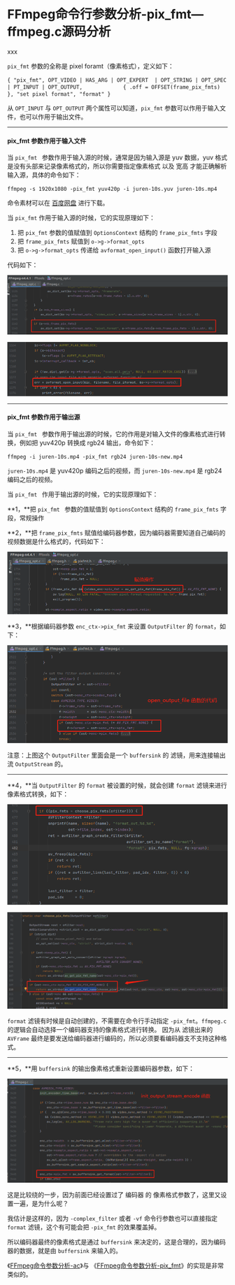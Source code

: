 # FFmpeg命令行参数分析-pix_fmt—ffmpeg.c源码分析

<div id="meta-description---">xxx</div>

`pix_fmt` 参数的全称是 pixel foramt（像素格式），定义如下：

```
{ "pix_fmt", OPT_VIDEO | HAS_ARG | OPT_EXPERT  | OPT_STRING | OPT_SPEC | PT_INPUT | OPT_OUTPUT,             { .off = OFFSET(frame_pix_fmts) }, "set pixel format", "format" }
```

从 `OPT_INPUT` 与 `OPT_OUTPUT` 两个属性可以知道，`pix_fmt` 参数可以作用于输入文件，也可以作用于输出文件。

---

#### pix_fmt 参数作用于输入文件

当 `pix_fmt ` 参数作用于输入源的时候，通常是因为输入源是 yuv 数据，yuv 格式是没有头部来记录像素格式的，所以你需要指定像素格式 以及 宽高 才能正确解析输入源，具体的命令如下：

```
ffmpeg -s 1920x1080 -pix_fmt yuv420p -i juren-10s.yuv juren-10s.mp4
```

命令素材可以在 [百度网盘](https://pan.baidu.com/s/1fu17bY7bPZx_qXShEialnA?pwd=0uow ) 进行下载。

当 `pix_fmt` 作用于输入源的时候，它的实现原理如下：

1. 把 `pix_fmt` 参数的值赋值到 `OptionsContext` 结构的 `frame_pix_fmts` 字段
2. 把 `frame_pix_fmts` 赋值到 `o->g->format_opts`
3. 把 `o->g->format_opts` 传递给 `avformat_open_input()` 函数打开输入源

代码如下：

![1-1](cmd_arg_pix_fmt\1-1.png)

![1-3](cmd_arg_ac/1-3.png)

----

#### pix_fmt 参数作用于输出源

当 `pix_fmt ` 参数作用于输出源的时候，它的作用是对输入文件的像素格式进行转换，例如把 yuv420p 转换成  rgb24 输出，命令如下：

```
ffmpeg -i juren-10s.mp4 -pix_fmt rgb24 juren-10s-new.mp4
```

`juren-10s.mp4` 是 yuv420p 编码之后的视频，而 `juren-10s-new.mp4` 是 rgb24 编码之后的视频。

当 `pix_fmt ` 作用于输出源的时候，它的实现原理如下：

**1，**把 `pix_fmt ` 参数的值赋值到 `OptionsContext` 结构的 `frame_pix_fmts` 字段，常规操作

**2，**把 `frame_pix_fmts` 赋值给编码器参数，因为编码器需要知道自己编码的视频数据是什么格式的，代码如下：

![1-2](cmd_arg_pix_fmt\1-2.png)

**3，**根据编码器参数 `enc_ctx->pix_fmt` 来设置 `OutputFilter` 的 `format`，如下：

![1-3](cmd_arg_pix_fmt\1-3.png)

注意：上图这个 `OutputFilter` 里面会是一个 `buffersink` 的 滤镜，用来连接输出流 `OutputStream` 的。

---

**4，**当 `OutputFilter` 的 `format` 被设置的时候，就会创建 `format` 滤镜来进行像素格式转换，如下：

![1-4](cmd_arg_pix_fmt\1-4.png)

![1-5](cmd_arg_pix_fmt\1-5.png)

`format` 滤镜有时候是自动创建的，不需要在命令行手动指定 `-pix_fmt`。`ffmpeg.c` 的逻辑会自动选择一个编码器支持的像素格式进行转换。 因为从 滤镜出来的 `AVFrame` 最终是要发送给编码器进行编码的，所以必须要看编码器支不支持这种格式。

---

**5，**用 `buffersink` 的输出像素格式重新设置编码器参数，如下：

![1-6](cmd_arg_pix_fmt\1-6.png)

这是比较绕的一步，因为前面已经设置过了 编码器 的 像素格式参数了，这里又设置一遍，是为什么呢？

我估计是这样的，因为 `-complex_filter` 或者 `-vf` 命令行参数也可以直接指定 `format` 滤镜，这个有可能会把 `-pix_fmt` 的效果覆盖掉。

所以编码器最终的像素格式是通过 `buffersink` 来决定的，这是合理的，因为编码器的数据，就是由 `buffersink` 来输入的。

《[FFmpeg命令参数分析-ac](https://ffmpeg.xianwaizhiyin.net/ffmpeg/cmd_arg_ac.html)》与 《[FFmpeg命令参数分析-pix_fmt](https://ffmpeg.xianwaizhiyin.net/ffmpeg/cmd_arg_pix_fmt.html)》的实现是非常类似的。

